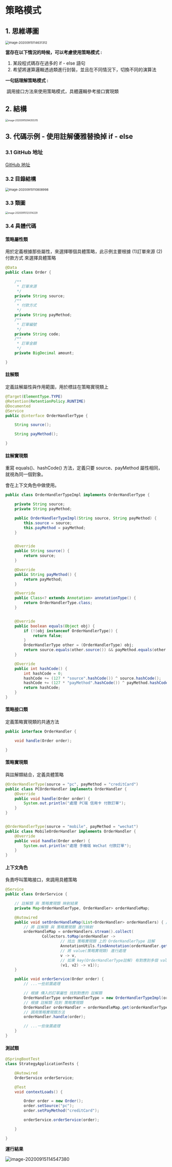 # 策略模式



## 1. 思維導圖

<img src="https://raw.githubusercontent.com/waiting0324/TyporaImg/master/image-20200915114631312.png" alt="image-20200915114631312" style="zoom:67%;" />



**當存在以下情況的時候，可以考慮使用策略模式 :**

1. 某段程式碼存在過多的 if - else 語句
2. 希望將運算邏輯透過類進行封裝，並且在不同情況下，切換不同的演算法



**一句話理解策略模式 :**

​	調用接口方法來使用策略模式，具體邏輯參考接口實現類



## 2. 結構

<img src="https://raw.githubusercontent.com/waiting0324/TyporaImg/master/image-20200915094355315.png" alt="image-20200915094355315" style="zoom: 50%;" />

## 3. 代碼示例 - 使用註解優雅替換掉 if - else



### 3.1 GitHub 地址

[GitHub 地址](https://github.com/waiting0324/Strategy-Pattern)



### 3.2 目錄結構

<img src="https://raw.githubusercontent.com/waiting0324/TyporaImg/master/image-20200915110808998.png" alt="image-20200915110808998" style="zoom:67%;" />



### 3.3 類圖

<img src="https://raw.githubusercontent.com/waiting0324/TyporaImg/master/image-20200915123314229.png" alt="image-20200915123314229" style="zoom: 50%;" />





### 3.4 具體代碼



#### 策略屬性類

用於定義根據那些屬性，來選擇哪個具體策略，此示例主要根據 (1)訂單來源 (2)付款方式 來選擇具體策略

```java
@Data
public class Order {

    /**
     * 訂單來源
     */
    private String source;
    /**
     * 付款方式
     */
    private String payMethod;
    /**
     * 訂單編號
     */
    private String code;
    /**
     * 訂單金額
     */
    private BigDecimal amount;

}
```





#### 註解類

定義註解屬性與作用範圍，用於標註在策略實現類上

```java
@Target(ElementType.TYPE)
@Retention(RetentionPolicy.RUNTIME)
@Documented
@Service
public @interface OrderHandlerType {

    String source();

    String payMethod();

}
```





#### 註解實現類

重寫 equals()、hashCode() 方法，定義只要 source、payMethod 屬性相同，就視為同一個對象。

會在上下文角色中做使用。

```java
public class OrderHandlerTypeImpl implements OrderHandlerType {

    private String source;
    private String payMethod;

    public OrderHandlerTypeImpl(String source, String payMethod) {
        this.source = source;
        this.payMethod = payMethod;
    }


    @Override
    public String source() {
        return source;
    }

    @Override
    public String payMethod() {
        return payMethod;
    }

    @Override
    public Class<? extends Annotation> annotationType() {
        return OrderHandlerType.class;
    }


    @Override
    public boolean equals(Object obj) {
        if (!(obj instanceof OrderHandlerType)) {
            return false;
        }
        OrderHandlerType other = (OrderHandlerType) obj;
        return source.equals(other.source()) && payMethod.equals(other.payMethod());
    }

    @Override
    public int hashCode() {
        int hashCode = 0;
        hashCode += (127 * "source".hashCode()) ^ source.hashCode();
        hashCode += (127 * "payMethod".hashCode()) ^ payMethod.hashCode();
        return hashCode;
    }
}
```





#### 策略接口類

定義策略實現類的共通方法

```java
public interface OrderHandler {

    void handle(Order order);

}
```





#### 策略實現類

與註解類結合，定義具體策略

```java
@OrderHandlerType(source = "pc", payMethod = "creditCard")
public class PCOrderHandler implements OrderHandler {
    @Override
    public void handle(Order order) {
        System.out.println("處理 PC端 信用卡 付款訂單");
    }
}


@OrderHandlerType(source = "mobile", payMethod = "wechat")
public class MobileOrderHandler implements OrderHandler {
    @Override
    public void handle(Order order) {
        System.out.println("處理 手機端 WeChat 付款訂單");
    }
}
```





#### 上下文角色

負責呼叫策略接口，來調用具體策略

```java
@Service
public class OrderService {

    // 註解類 與 策略實現類 映射結果
    private Map<OrderHandlerType, OrderHandler> orderHandleMap;

    @Autowired
    public void setOrderHandleMap(List<OrderHandler> orderHandlers) { // 注入各種類型的訂單處理類
        // 將 註解類 與 策略實現類 進行映射
        orderHandleMap = orderHandlers.stream().collect(
                Collectors.toMap(orderHandler ->
                        // 找出 策略實現類 上的 OrderHandlerType 註解
                        AnnotationUtils.findAnnotation(orderHandler.getClass(), OrderHandlerType.class),
                        // 將 value(策略實現類) 進行處理
                        v -> v,
                        // 如果 key(OrderHandlerType註解) 有對應到多個 value(策略實現類) 則選擇 v1(第一個)
                        (v1, v2) -> v1));
    }

    public void orderService(Order order) {
        // ...一些前置處理

        // 根據 傳入的訂單屬性 找到對應的 註解類
        OrderHandlerType orderHandlerType = new OrderHandlerTypeImpl(order.getSource(), order.getPayMethod());
        // 根據 註解類 找到 策略實現類
        OrderHandler orderHandler = orderHandleMap.get(orderHandlerType);
        // 調用策略實現類方法
        orderHandler.handle(order);

        // ...一些後置處理
    }
}
```



#### 測試類

```java
@SpringBootTest
class StrategyApplicationTests {

    @Autowired
    OrderService orderService;

    @Test
    void contextLoads() {

        Order order = new Order();
        order.setSource("pc");
        order.setPayMethod("creditCard");

        orderService.orderService(order);

    }

}
```



**運行結果**

![image-20200915114547380](https://raw.githubusercontent.com/waiting0324/TyporaImg/master/image-20200915114547380.png)




